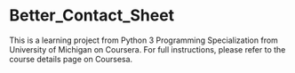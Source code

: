 # Better_Contact_Sheet

This is a learning project from Python 3 Programming Specialization from University of Michigan on Coursera. 
For full instructions, please refer to the course details page on Coursesa.
